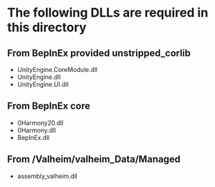# The following DLLs are required in this directory

## From BepInEx provided unstripped_corlib

- UnityEngine.CoreModule.dll
- UnityEngine.dll
- UnityEngine.UI.dll

## From BepInEx core

- 0Harmony20.dll
- 0Harmony.dll
- BepInEx.dll

## From <steamapps common directory>/Valheim/valheim_Data/Managed

- assembly_valheim.dll
